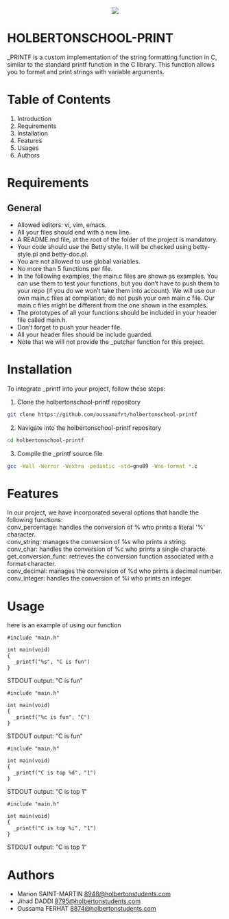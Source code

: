<div align="center">
<img src="https://humancoders-formations.s3.amazonaws.com/uploads/course/logo/1825/thumb_bigger_formation-langage-c-les-bases.png">
</div>

# HOLBERTONSCHOOL-PRINT

_PRINTF is a custom implementation of the string formatting function in C, similar to the standard printf function in the C library. This function allows you to format and print strings with variable arguments.

# Table of Contents

1. Introduction
2. Requirements
3. Installation
4. Features
5. Usages
6. Authors

# Requirements
## General
- Allowed editors: vi, vim, emacs.
- All your files should end with a new line.
- A README.md file, at the root of the folder of the project is mandatory.
- Your code should use the Betty style. It will be checked using betty-style.pl and betty-doc.pl.
- You are not allowed to use global variables.
- No more than 5 functions per file.
- In the following examples, the main.c files are shown as examples. You can use them to test your functions, but you don’t have to push them to your repo (if you do we won’t take them into account). We will use our own main.c files at compilation; do not push your own main.c file. Our main.c files might be different from the one shown in the examples.
- The prototypes of all your functions should be included in your header file called main.h.
- Don’t forget to push your header file.
- All your header files should be include guarded.  
- Note that we will not provide the _putchar function for this project.
# Installation
To integrate _printf into your project, follow these steps:

1. Clone the holbertonschool-printf repository
```bash
git clone https://github.com/oussamafrt/holbertonschool-printf
```
2.  Navigate into the holbertonschool-printf repository
```bash
cd holbertonschool-printf
```
3. Compile the _printf source file
```bash
gcc -Wall -Werror -Wextra -pedantic -std=gnu89 -Wno-format *.c
```

# Features

In our project, we have incorporated several options that handle the following functions:\
conv_percentage: handles the conversion of % who prints a literal '%' character.\
conv_string: manages the conversion of %s who prints a string.\
conv_char: handles the conversion of %c who prints a single characte.\
get_conversion_func: retrieves the conversion function associated with a format character.\
conv_decimal: manages the conversion of %d who prints a decimal number.\
conv_integer: handles the conversion of %i who prints an integer.


# Usage
here is an example of using our function
```
#include "main.h"

int main(void)
{
  _printf("%s", "C is fun")
}
```
STDOUT output: "C is fun"
```
#include "main.h"

int main(void)
{
  _printf("%c is fun", "C")
}
```
STDOUT output: "C is fun"
```
#include "main.h"

int main(void)
{
  _printf("C is top %d", "1")
}
```
STDOUT output: "C is top 1"
```
#include "main.h"

int main(void)
{
  _printf("C is top %i", "1")
}
```
STDOUT output: "C is top 1"
# Authors

- Marion SAINT-MARTIN <8948@holbertonstudents.com>
- Jihad DADDI <8795@holbertonstudents.com>
- Oussama FERHAT <8874@holbertonstudents.com>

